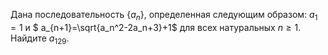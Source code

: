 Дана последовательность $\{a_n\}$, определенная следующим образом: $a_1=1$ и $ a_{n+1}=\sqrt{a_n^2-2a_n+3}+1$ для всех натуральных $n \ge 1.$ Найдите $a_{129}$.